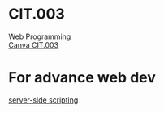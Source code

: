 # CIT.003
 Web Programming <br />
 [Canva CIT.003](https://www.canva.com/design/DAFHbWxINPk/h3aEmbt5HT35sxATa7g4eQ/view?utm_content=DAFHbWxINPk&utm_campaign=designshare&utm_medium=link&utm_source=publishsharelink)
<br />
# For advance web dev
[server-side scripting](https://github.com/kaloyyyy/CIT.007)
